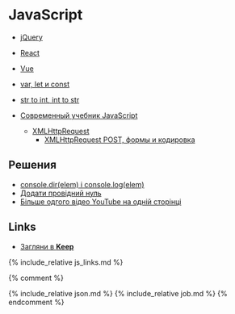 # JavaScript

- [jQuery](jquery)
- [React](react)
- [Vue](vue)

- [var, let и const](var_let_const)
- [str to int, int to str](str2int_int2str)
- [Современный учебник JavaScript](https://learn.javascript.ru/)
  - [XMLHttpRequest](https://learn.javascript.ru/xmlhttprequest/)
    - [XMLHttpRequest POST, формы и кодировка](https://learn.javascript.ru/xhr-forms)

## Решения

- [console.dir(elem) і console.log(elem)](console_log_dir)
- [Додати провідний нуль](add_leading_zero)
- [Більше одгого відео YouTube на одній сторінці](several_youtube_video_on_page)

## Links

- [Загляни в **Keep**](https://keep.google.com/u/0/#label/js)

{% include_relative js_links.md %}

{% comment %}
<a name="react"></a>
<include f.htm f="react.md">

{% include_relative json.md %}
{% include_relative job.md %}
{% endcomment %}


